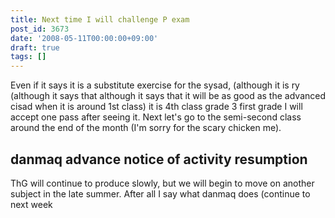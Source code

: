 ```yaml
---
title: Next time I will challenge P exam
post_id: 3673
date: '2008-05-11T00:00:00+09:00'
draft: true
tags: []
---
```


Even if it says it is a substitute exercise for the sysad, (although it is ry (although it says that although it says that it will be as good as the advanced cisad when it is around 1st class) it is 4th class grade 3 first grade I will accept one pass after seeing it. Next let's go to the semi-second class around the end of the month (I'm sorry for the scary chicken me).

## danmaq advance notice of activity resumption

ThG will continue to produce slowly, but we will begin to move on another subject in the late summer. After all I say what danmaq does (continue to next week

